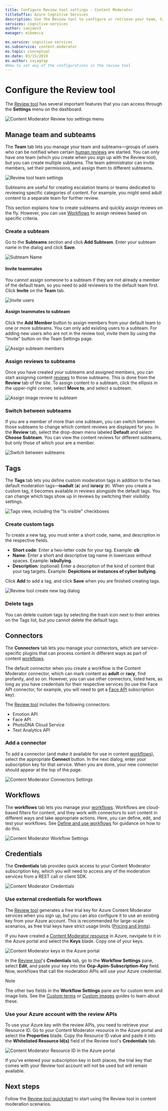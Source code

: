 ```yaml
---
title: Configure Review tool settings - Content Moderator
titleSuffix: Azure Cognitive Services
description: Use the Review tool to configure or retrieve your team, tags, connectors, workflows, and credentials for Content Moderator.
services: cognitive-services
author: sanjeev3
manager: mikemcca

ms.service: cognitive-services
ms.subservice: content-moderator
ms.topic: conceptual
ms.date: 03/15/2019
ms.author: sajagtap
#How to set any of the configurations in the review tool.
---
```


# Configure the Review tool

The [Review tool](https://contentmoderator.cognitive.microsoft.com) has several important features that you can access through the **Settings** menu on the dashboard.

![Content Moderator Review too settings menu](images/settings-1.png)

## Manage team and subteams

The **Team** tab lets you manage your team and subteams&mdash;groups of users who can be notified when certain [human reviews](../review-api.md#reviews) are started. You can only have one team (which you create when you sign up with the Review tool), but you can create multiple subteams. The team administrator can invite members, set their permissions, and assign them to different subteams.

![Review tool team settings](images/settings-2-team.png)

Subteams are useful for creating escalation teams or teams dedicated to reviewing specific categories of content. For example, you might send adult content to a separate team for further review.

This section explains how to create subteams and quickly assign reviews on the fly. However, you can use [Workflows](workflows.md) to assign reviews based on specific criteria.

### Create a subteam

Go to the **Subteams** section and click **Add Subteam**. Enter your subteam name in the dialog and click **Save**.

![Subteam Name](images/1-Teams-2.PNG)

#### Invite teammates

You cannot assign someone to a subteam if they are not already a member of the default team, so you need to add reviewers to the default team first. Click **Invite** on the **Team** tab.

![Invite users](images/invite-users.png)

#### Assign teammates to subteam

Click the **Add Member** button to assign members from your default team to one or more subteams. You can only add existing users to a subteam. For adding new users who are not in the review tool, invite them by using the "Invite" button on the Team Settings page.

![Assign subteam members](images/1-Teams-3.PNG)

### Assign reviews to subteams

Once you have created your subteams and assigned members, you can start assigning content [reviews](../review-api.md#reviews) to those subteams. This is done from the **Review** tab of the site.
To assign content to a subteam, click the ellipsis in the upper-right corner, select **Move to**, and select a subteam.

![Assign image review to subteam](images/3-review-image-subteam-1.png)

### Switch between subteams

If you are a member of more than one subteam, you can switch between those subteams to change which content reviews are displayed for you. In the **Review** tab, select the drop-down menu labeled **Default** and select **Choose Subteam**. You can view the content reviews for different subteams, but only those of which your are a member.

![Switch between subteams](images/3-review-image-subteam-2.png)

## Tags

The **Tags** tab lets you define custom moderation tags in addition to the two default moderation tags&mdash;**isadult** (**a**) and **isracy** (**r**). When you create a custom tag, it becomes available in reviews alongside the default tags. You can change which tags show up in reviews by switching their visibility settings.

![Tags view, including the "Is visible" checkboxes](images/tags-4-disable.png)

### Create custom tags

To create a new tag, you must enter a short code, name, and description in the respective fields.

- **Short code**: Enter a two-letter code for your tag. Example: **cb**
- **Name**:	Enter a short and descriptive tag name in lowercase without spaces. Example: **isbullying**.
- **Description**: (optional) Enter a description of the kind of content that your tag targets. Example: **Depictions or instances of cyber bullying**.

Click **Add** to add a tag, and click **Save** when you are finished creating tags.

![Review tool create new tag dialog](images/settings-3-tags.png)

### Delete tags

You can delete custom tags by selecting the trash icon next to their entries on the Tags list, but you cannot delete the default tags.

## Connectors

The **Connectors** tab lets you manage your connectors, which are service-specific plugins that can process content in different ways as part of content [workflows](../review-api.md#workflows).

The default connector when you create a workflow is the Content Moderator connector, which can mark content as **adult** or **racy**, find profanity, and so on. However, you can use other connectors, listed here, as long as you have credentials for their respective services (to use the Face API connector, for example, you will need to get a [Face API](https://docs.microsoft.com/azure/cognitive-services/face/overview) subscription key).

The [Review tool](./human-in-the-loop.md) includes the following connectors:

- Emotion API
- Face API
- PhotoDNA Cloud Service
- Text Analytics API

### Add a connector

To add a connector (and make it available for use in content [workflows](../review-api.md#workflows)), select the appropriate **Connect** button. In the next dialog, enter your subscription key for that service. When you are done, your new connector should appear at the top of the page.

![Content Moderator Connectors Settings](images/settings-4-connectors.png)

## Workflows

The **workflows** tab lets you manage your [workflows](../review-api.md#workflows). Workflows are cloud-based filters for content, and they work with connectors to sort content in different ways and take appropriate actions. Here, you can define, edit, and test your workflows. See [Define and use workflows](Workflows.md) for guidance on how to do this.

![Content Moderator Workflow Settings](images/settings-5-workflows.png)

## Credentials

The **Credentials** tab provides quick access to your Content Moderator subscription key, which you will need to access any of the moderation services from a REST call or client SDK.

![Content Moderator Credentials](images/settings-6-credentials.png)

### Use external credentials for workflows

The [Review tool](https://contentmoderator.cognitive.microsoft.com) generates a free trial key for Azure Content Moderator services when you sign up, but you can also configure it to use an existing key from your Azure account. This is recommended for large-scale scenarios, as free trial keys have strict usage limits ([Pricing and limits](https://azure.microsoft.com/pricing/details/cognitive-services/content-moderator/)).

If you have created a [Content Moderator resource](https://ms.portal.azure.com/#create/Microsoft.CognitiveServicesContentModerator) in Azure, navigate to it in the Azure portal and select the **Keys** blade. Copy one of your keys.

![Content Moderator keys in the Azure portal](images/credentials-azure-portal-keys.PNG)

In the [Review tool](https://contentmoderator.cognitive.microsoft.com)'s **Credentials** tab, go to the **Workflow Settings** pane, select **Edit**, and paste your key into the **Ocp-Apim-Subscription-Key** field. Now, workflows that call the moderation APIs will use your Azure credential.

> [!NOTE]
> The other two fields in the **Workflow Settings** pane are for custom term and image lists. See the [Custom terms](../try-terms-list-api.md) or [Custom images](../try-image-list-api.md) guides to learn about these.

### Use your Azure account with the review APIs

To use your Azure key with the review APIs, you need to retrieve your Resource ID. Go to your Content Moderator resource in the Azure portal and select the **Properties** blade. Copy the Resource ID value and paste it into the **Whitelisted Resource Id(s)** field of the Review tool's **Credentials** tab.

![Content Moderator Resource ID in the Azure portal](images/credentials-azure-portal-resourceid.PNG)

If you've entered your subscription key in both places, the trial key that comes with your Review tool account will not be used but will remain available.

## Next steps

Follow the [Review tool quickstart](../quick-start.md) to start using the Review tool in content moderation scenarios.